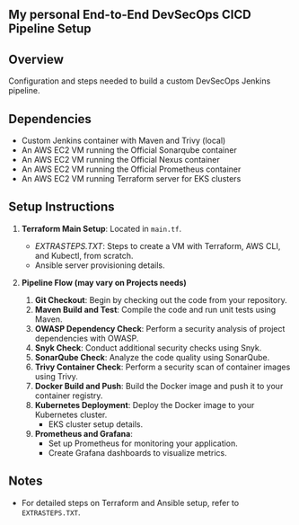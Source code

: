 
## My personal End-to-End DevSecOps CICD Pipeline Setup

## Overview
Configuration and steps needed to build a custom DevSecOps Jenkins pipeline.

## Dependencies
- Custom Jenkins container with Maven and Trivy (local)
- An AWS EC2 VM running the Official Sonarqube container
- An AWS EC2 VM running the Official Nexus container
- An AWS EC2 VM running the Official Prometheus container
- An AWS EC2 VM running Terraform server for EKS clusters


## Setup Instructions
1. **Terraform Main Setup**: Located in `main.tf`.
    - *EXTRASTEPS.TXT*: Steps to create a VM with Terraform, AWS CLI, and Kubectl, from scratch.
    - Ansible server provisioning details.

2. **Pipeline Flow (may vary on Projects needs)**
   1. **Git Checkout**: Begin by checking out the code from your repository.
   2. **Maven Build and Test**: Compile the code and run unit tests using Maven.
   3. **OWASP Dependency Check**: Perform a security analysis of project dependencies with OWASP.
   4. **Snyk Check**: Conduct additional security checks using Snyk.
   5. **SonarQube Check**: Analyze the code quality using SonarQube.
   6. **Trivy Container Check**: Perform a security scan of container images using Trivy.
   7. **Docker Build and Push**: Build the Docker image and push it to your container registry.
   8. **Kubernetes Deployment**: Deploy the Docker image to your Kubernetes cluster.
       - EKS cluster setup details.
   9. **Prometheus and Grafana**: 
       - Set up Prometheus for monitoring your application.
       - Create Grafana dashboards to visualize metrics.
    

## Notes
- For detailed steps on Terraform and Ansible setup, refer to `EXTRASTEPS.TXT`.



